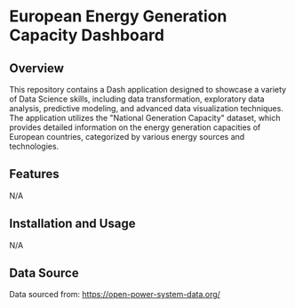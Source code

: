 # European Energy Generation Capacity Dashboard
## Overview
This repository contains a Dash application designed to showcase a variety of Data Science skills, including data transformation, exploratory data analysis, predictive modeling, and advanced data visualization techniques. The application utilizes the "National Generation Capacity" dataset, which provides detailed information on the energy generation capacities of European countries, categorized by various energy sources and technologies.

## Features
N/A

## Installation and Usage
N/A

## Data Source
Data sourced from: https://open-power-system-data.org/

